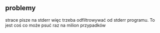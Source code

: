 ## problemy
strace pisze na stderr więc trzeba odfiltrowywać od stderr programu. To jest coś co może psuć raz na milion przypadków

